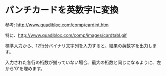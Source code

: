 # パンチカードを英数字に変換

参考: http://www.quadibloc.com/comp/cardint.htm

特に、http://www.quadibloc.com/comp/images/cardtabl.gif

標準入力から、12行分バイナリ文字列を入力すると、結果の英数字を出力します。

入力された各行の桁数が揃っていない場合、最大の桁数と同じになるように、左から'0'を埋めます。
